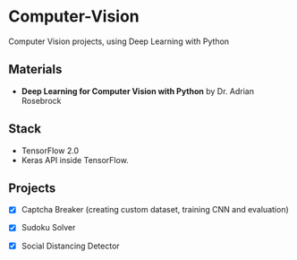 # Computer-Vision

Computer Vision projects, using Deep Learning with Python

## Materials
- **Deep Learning for Computer Vision with Python** by Dr. Adrian Rosebrock

## Stack

- TensorFlow 2.0 
- Keras API inside TensorFlow.

## Projects

- [x] Captcha Breaker (creating custom dataset, training CNN and evaluation)
- [x] Sudoku Solver 
- [x] Social Distancing Detector

